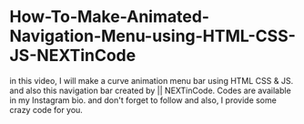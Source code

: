 # How-To-Make-Animated-Navigation-Menu-using-HTML-CSS-JS-NEXTinCode
in this video, I will make a curve animation menu bar  using HTML CSS  &amp; JS.  and also this navigation bar created by ||  NEXTinCode.   Codes are available in my Instagram bio. and don't forget to follow and  also, I provide some crazy code for you.
